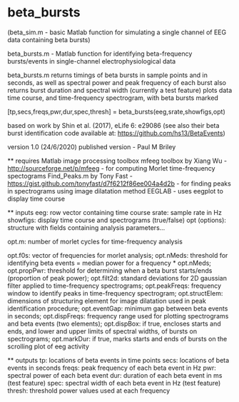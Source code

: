 # beta_bursts
(beta_sim.m - basic Matlab function for simulating a single channel of EEG data containing beta bursts)

beta_bursts.m - Matlab function for identifying beta-frequency bursts/events in single-channel electrophysiological data

beta_bursts.m returns timings of beta bursts in sample points and in seconds, as well as spectral power and peak frequency of each burst
also returns burst duration and spectral width (currently a test feature)
plots data time course, and time-frequency spectrogram, with beta bursts marked

[tp,secs,freqs,pwr,dur,spec,thresh] = beta_bursts(eeg,srate,showfigs,opt)

based on work by Shin et al. (2017), eLife 6: e29086
(see also their beta burst identification code available at: https://github.com/hs13/BetaEvents)

version 1.0 (24/6/2020)
published version - Paul M Briley

** requires
Matlab image processing toolbox
mfeeg toolbox by Xiang Wu - http://sourceforge.net/p/mfeeg - for computing Morlet time-frequency spectograms
Find_Peaks.m by Tony Fast - https://gist.github.com/tonyfast/d7f6212f86ee004a4d2b - for finding peaks in spectrograms using image dilatation method
EEGLAB - uses eegplot to display time course

** inputs
eeg: row vector containing time course
srate: sample rate in Hz
showfigs: display time course and spectrograms (true/false)
opt (options): structure with fields containing analysis parameters...

opt.m: number of morlet cycles for time-frequency analysis

opt.f0s: vector of frequencies for morlet analysis; 
opt.nMeds: threshold for identifying beta events = median power for a frequency * opt.nMeds; 
opt.propPwr: threshold for determining when a beta burst starts/ends (proportion of peak power); 
opt.filt2d: standard deviations for 2D gaussian filter applied to time-frequency spectrograms; 
opt.peakFreqs: frequency window to identify peaks in time-frequency spectrogram; 
opt.structElem: dimensions of structuring element for image dilatation used in peak identification procedure; 
opt.eventGap: minimum gap between beta events in seconds; 
opt.dispFreqs: frequency range used for plotting spectrograms and beta events (two elements); 
opt.dispBox: if true, encloses starts and ends, and lower and upper limits of spectral widths, of bursts on spectrograms; 
opt.markDur: if true, marks starts and ends of bursts on the scrolling plot of eeg activity

** outputs
tp: locations of beta events in time points
secs: locations of beta events in seconds
freqs: peak frequency of each beta event in Hz
pwr: spectral power of each beta event
dur: duration of each beta event in ms (test feature)
spec: spectral width of each beta event in Hz (test feature)
thresh: threshold power values used at each frequency
